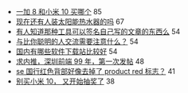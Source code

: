 - [一加 8 和小米 10 买哪个](https://www.v2ex.com/t/663719) 85
- [现在还有人装太阳能热水器的吗](https://www.v2ex.com/t/663652) 67
- [有人知道那种工具可以签名自己写的文章的东西么](https://www.v2ex.com/t/663616) 54
- [与比你聪明的人交流需要注意什么？](https://www.v2ex.com/t/663695) 54
- [国内有哪些软件下载站比较好](https://www.v2ex.com/t/663784) 54
- [求内推，深圳前端 99 年，第一次发帖](https://www.v2ex.com/t/663710) 48
- [se 国行红色背部好像去掉了 product red 标志？](https://www.v2ex.com/t/663644) 41
- [别买小米 10， 又开始抽奖了](https://www.v2ex.com/t/663797) 38